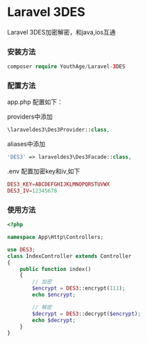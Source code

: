 ﻿# Laravel 3DES

Laravel 3DES加密解密，和java,ios互通

### 安装方法 ###

```php
composer require YouthAge/Laravel-3DES
```

### 配置方法 ###

app.php 配置如下：

providers中添加

```php
\laraveldes3\Des3Provider::class,
```

aliases中添加

```php
'DES3' => laraveldes3\Des3Facade::class,
```

.env 配置加密key和iv,如下

```php
DES3_KEY=ABCDEFGHIJKLMNOPQRSTUVWX
DES3_IV=12345678
```

### 使用方法 ###


```php
<?php

namespace App\Http\Controllers;

use DES3;
class IndexController extends Controller
{
    public function index()
    {
        // 加密
        $encrypt = DES3::encrypt(111);
        echo $encrypt;

        // 解密
        $decrypt = DES3::decrypt($encrypt);
        echo $decrypt;
    }
}

```

